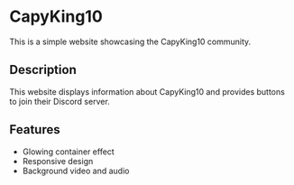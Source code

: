 # CapyKing10

This is a simple website showcasing the CapyKing10 community.

## Description

This website displays information about CapyKing10 and provides buttons to join their Discord server.


## Features

- Glowing container effect
- Responsive design
- Background video and audio

